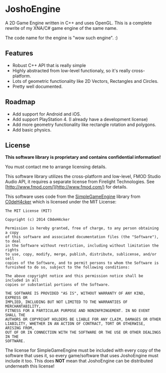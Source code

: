 JoshoEngine
===========

A 2D Game Engine written in C++ and uses OpenGL. This is a complete rewrite of my XNA/C# game engine of the same name.

The code name for the engine is "wow such engine". :)

## Features
* Robust C++ API that is really simple
* Highly abstracted from low-level functionaly, so it's really cross-platform.
* Lots of geometric functionality like 2D Vectors, Rectangles and Circles.
* Pretty well documented.

## Roadmap
* Add support for Android and iOS.
* Add support PlayStation 4. (I already have a development license)
* Add more geometry functionality like rectangle rotation and polygons.
* Add basic physics.

## License
**This software library is proprietary and contains confidential information!**

You must contact me to arrange licensing details.

This software library utilizes the cross-platform and low-level, FMOD Studio Audio API, it requires a separate license from Firelight Technologies. See [http://www.fmod.com/](http://www.fmod.com/) for details.

This software uses code from the [SimpleGameEngine](http://www.github.com/C0deH4cker/SimpleGameEngine) library from [C0deH4cker](http:/www.github.com/C0deH4cker) which is licensed under the MIT License:

    The MIT License (MIT)
    
    Copyright (c) 2014 C0deH4cker

    Permission is hereby granted, free of charge, to any person obtaining a copy
    of this software and associated documentation files (the "Software"), to deal
    in the Software without restriction, including without limitation the rights
    to use, copy, modify, merge, publish, distribute, sublicense, and/or sell
    copies of the Software, and to permit persons to whom the Software is
    furnished to do so, subject to the following conditions:

    The above copyright notice and this permission notice shall be included in all
    copies or substantial portions of the Software.

    THE SOFTWARE IS PROVIDED "AS IS", WITHOUT WARRANTY OF ANY KIND, EXPRESS OR
    IMPLIED, INCLUDING BUT NOT LIMITED TO THE WARRANTIES OF MERCHANTABILITY,
    FITNESS FOR A PARTICULAR PURPOSE AND NONINFRINGEMENT. IN NO EVENT SHALL THE
    AUTHORS OR COPYRIGHT HOLDERS BE LIABLE FOR ANY CLAIM, DAMAGES OR OTHER
    LIABILITY, WHETHER IN AN ACTION OF CONTRACT, TORT OR OTHERWISE, ARISING FROM,
    OUT OF OR IN CONNECTION WITH THE SOFTWARE OR THE USE OR OTHER DEALINGS IN THE
    SOFTWARE.
    
The license for SimpleGameEngine must be included with every copy of the software that uses it, so every game/software that uses JoshoEngine must include it too. This does **NOT** mean that JoshoEngine can be distributed underneath this license!

